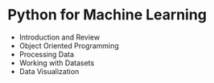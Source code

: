 # Python for Machine Learning

- Introduction and Review
- Object Oriented Programming
- Processing Data
- Working with Datasets
- Data Visualization
